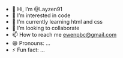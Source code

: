 - 👋 Hi, I’m @Layzen91
- 👀 I’m interested in code
- 🌱 I’m currently learning html and css
- 💞️ I’m looking to collaborate
- 📫 How to reach me ewenpbc@gmail.com
- 😄 Pronouns: ...
- ⚡ Fun fact: ...

<!---
Layzen91/Layzen91 is a ✨ special ✨ repository because its `README.md` (this file) appears on your GitHub profile.
You can click the Preview link to take a look at your changes.
--->
